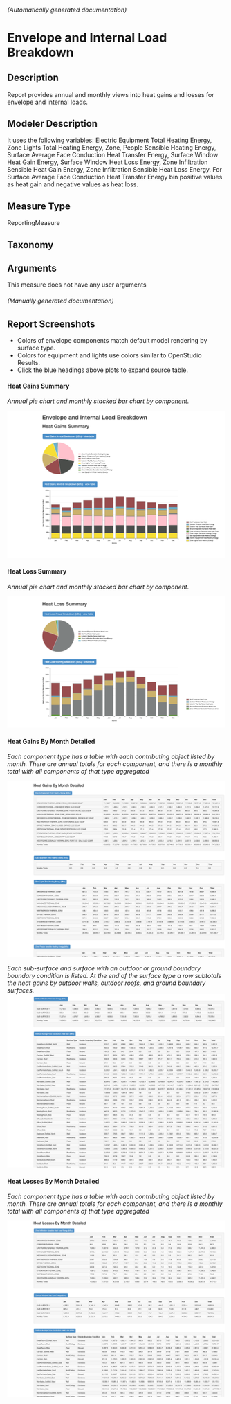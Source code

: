 

###### (Automatically generated documentation)

# Envelope and Internal Load Breakdown

## Description
Report provides annual and monthly views into heat gains and losses for envelope and internal loads.

## Modeler Description
It uses the following variables: Electric Equipment Total Heating Energy, Zone Lights Total Heating Energy, Zone, People Sensible Heating Energy, Surface Average Face Conduction Heat Transfer Energy, Surface Window Heat Gain Energy, Surface Window Heat Loss Energy, Zone Infiltration Sensible Heat Gain Energy, Zone Infiltration Sensible Heat Loss Energy. For Surface Average Face Conduction Heat Transfer Energy bin positive values as heat gain and negative values as heat loss.


## Measure Type
ReportingMeasure

## Taxonomy


## Arguments




This measure does not have any user arguments




###### (Manually generated documentation)
## Report Screenshots

* Colors of envelope components match default model rendering by surface type. 
* Colors for equipment and lights use colors similar to OpenStudio Results. 
* Click the blue headings above plots to expand source table. 

#### Heat Gains Summary
*Annual pie chart and monthly stacked bar chart by component.*

![Heat Gains Summary](./docs/htg_gain_summary.png?raw=true)

#### Heat Loss Summary
*Annual pie chart and monthly stacked bar chart by component.*

![Heat Loss Summary](./docs/htg_loss_summary.png?raw=true)

#### Heat Gains By Month Detailed
*Each component type has a table with each contributing object listed by month. There are annual totals for each component, and there is a monthly total with all components of that type aggregated*

![Heat Gains By Month Detailed - a](./docs/htg_gain_detailed_a.png?raw=true)

*Each sub-surface and surface with an outdoor or ground boundary boundary condition is listed. At the end of the surface type a row subtotals the heat gains by outdoor walls, outdoor roofs, and ground boundary surfaces.*
![Heat Gains By Month Detailed - b](./docs/htg_gain_detailed_b.png?raw=true)

#### Heat Losses By Month Detailed
*Each component type has a table with each contributing object listed by month. There are annual totals for each component, and there is a monthly total with all components of that type aggregated*

![Heat Losses By Month Detailed](./docs/htg_loss_detailed.png?raw=true)
